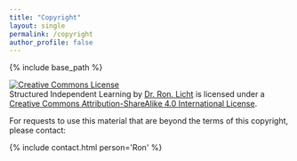 ```yaml
---
title: "Copyright"
layout: single
permalink: /copyright
author_profile: false
---
```


{% include base_path %}

<a rel="license" target="newWindow" href="http://creativecommons.org/licenses/by-sa/4.0/"><img alt="Creative Commons License" style="border-width:0" src="https://i.creativecommons.org/l/by-sa/4.0/88x31.png" /></a><br /><span xmlns:dct="http://purl.org/dc/terms/" property="dct:title">Structured Independent Learning</span> by <a xmlns:cc="http://creativecommons.org/ns#" href="/contact" property="cc:attributionName" rel="cc:attributionURL">Dr. Ron. Licht</a> is licensed under a <a rel="license" href="http://creativecommons.org/licenses/by-sa/4.0/" target="newWindow">Creative Commons Attribution-ShareAlike 4.0 International License</a>.

For requests to use this material that are beyond the terms of this copyright, please contact:

{% include contact.html person='Ron' %}
